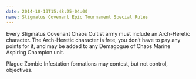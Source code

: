 ```yaml
---
date: 2014-10-13T15:48:25-04:00
name: Stigmatus Covenant Epic Tournament Special Rules
---
```

Every Stigmatus Covenant Chaos Cultist army must include an Arch-Heretic character. The Arch-Heretic character is free, you don’t have to pay any points for it, and may be added to any Demagogue of Chaos Marine Aspiring Champion unit.

Plague Zombie Infestation formations may contest, but not control, objectives.